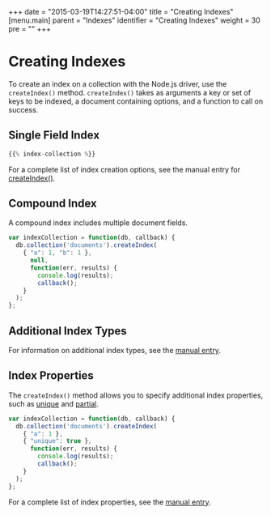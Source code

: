 +++
date = "2015-03-19T14:27:51-04:00"
title = "Creating Indexes"
[menu.main]
  parent = "Indexes"
  identifier = "Creating Indexes"
  weight = 30
  pre = "<i class='fa'></i>"
+++

# Creating Indexes

To create an index on a collection with the Node.js driver, use the ``createIndex()`` method. 
``createIndex()`` takes as arguments a key or set of keys to be indexed, a document containing
options, and a function to call on success.

## Single Field Index

```js
{{% index-collection %}}
```

For a complete list of index creation options, see the manual entry for 
[createIndex()](https://docs.mongodb.org/manual/reference/method/db.collection.createIndex/#options).

## Compound Index

A compound index includes multiple document fields.

```js
var indexCollection = function(db, callback) {
  db.collection('documents').createIndex(
    { "a": 1, "b": 1 },
      null,
      function(err, results) {
        console.log(results);
        callback();
    }
  );
};
```

## Additional Index Types

For information on additional index types, see the [manual entry](https://docs.mongodb.org/manual/indexes/#index-types).

## Index Properties

The ``createIndex()`` method allows you to specify additional index properties, such as
[unique](https://docs.mongodb.org/manual/core/index-unique/) and
[partial](https://docs.mongodb.org/manual/core/index-partial/).

```js
var indexCollection = function(db, callback) {
  db.collection('documents').createIndex(
    { "a": 1 },
    { "unique": true },
      function(err, results) {
        console.log(results);
        callback();
    }
  );
};
```

For a complete list of index properties, see the [manual entry](https://docs.mongodb.org/manual/core/index-properties/).



